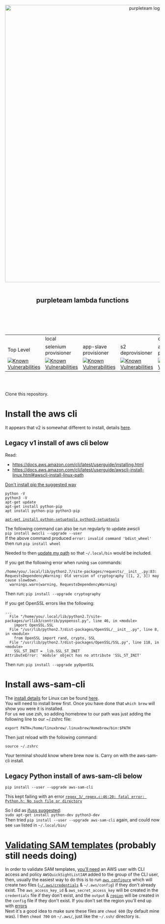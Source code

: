 <div align="center">
  <br/>
  <a href="https://purpleteam-labs.com" title="purpleteam">
    <img width=900px src="https://gitlab.com/purpleteam-labs/purpleteam/raw/master/assets/images/purpleteam-banner.png" alt="purpleteam logo">
  </a>
  <br/>
<br/>
<h2>purpleteam lambda functions</h2><br/>
  
<br/><br/>


<table>
  <tbody>
    <tr>
      <td colspan="1"></td>
      <td colspan="3">local</td>
      <td colspan="2">cloud</td>
    </tr>
    <tr>
      <td>Top Level</td>
      <td>selenium<br>provisioner</td>
      <td>app-slave<br>provisioner</td>
      <td>s2<br>deprovisioner</td>
      <td>app-slave<br>provisioner</td>
      <td>s2<br>deprovisioner</td>
    </tr>
    <tr>
      <td style="width:16.66%;">
        <a href="https://snyk.io/test/github/purpleteam-labs/purpleteam-lambda?targetFile=package.json"><img src="https://snyk.io/test/github/purpleteam-labs/purpleteam-lambda/badge.svg?targetFile=package.json" alt="Known Vulnerabilities" data-canonical-src="https://snyk.io/test/github/purpleteam-labs/purpleteam-lambda?targetFile=package.json" style="max-width:100%;"></a>
      </td>
      <td style="width:16.66%;">
        <a href="https://snyk.io/test/github/purpleteam-labs/purpleteam-lambda?targetFile=/local/selenium-standalone-provisioner/package.json"><img src="https://snyk.io/test/github/purpleteam-labs/purpleteam-lambda/badge.svg?targetFile=/local/selenium-standalone-provisioner/package.json" alt="Known Vulnerabilities" data-canonical-src="https://snyk.io/test/github/purpleteam-labs/purpleteam-lambda?targetFile=/local/selenium-standalone-provisioner/package.json" style="max-width:100%;"></a>
      </td>
      <td style="width:16.66%;">
        <a href="https://snyk.io/test/github/purpleteam-labs/purpleteam-lambda?targetFile=/local/app-slave-provisioner/package.json"><img src="https://snyk.io/test/github/purpleteam-labs/purpleteam-lambda/badge.svg?targetFile=/local/app-slave-provisioner/package.json" alt="Known Vulnerabilities" data-canonical-src="https://snyk.io/test/github/purpleteam-labs/purpleteam-lambda?targetFile=/local/app-slave-provisioner/package.json" style="max-width:100%;"></a>
      </td>
      <td style="width:16.66%;">
        <a href="https://snyk.io/test/github/purpleteam-labs/purpleteam-lambda?targetFile=/local/s2-deprovisioner/package.json"><img src="https://snyk.io/test/github/purpleteam-labs/purpleteam-lambda/badge.svg?targetFile=/local/s2-deprovisioner/package.json" alt="Known Vulnerabilities" data-canonical-src="https://snyk.io/test/github/purpleteam-labs/purpleteam-lambda?targetFile=/local/s2-deprovisioner/package.json" style="max-width:100%;"></a>
      </td>
      <td style="width:16.66%;">
        <a href="https://snyk.io/test/github/purpleteam-labs/purpleteam-lambda?targetFile=/cloud/app-slave-provisioner/package.json"><img src="https://snyk.io/test/github/purpleteam-labs/purpleteam-lambda/badge.svg?targetFile=/cloud/app-slave-provisioner/package.json" alt="Known Vulnerabilities" data-canonical-src="https://snyk.io/test/github/purpleteam-labs/purpleteam-lambda?targetFile=/cloud/app-slave-provisioner/package.json" style="max-width:100%;"></a>
      </td>
      <td style="width:16.66%;">
        <a href="https://snyk.io/test/github/purpleteam-labs/purpleteam-lambda?targetFile=/cloud/s2-deprovisioner/package.json"><img src="https://snyk.io/test/github/purpleteam-labs/purpleteam-lambda/badge.svg?targetFile=/cloud/s2-deprovisioner/package.json" alt="Known Vulnerabilities" data-canonical-src="https://snyk.io/test/github/purpleteam-labs/purpleteam-lambda?targetFile=/cloud/s2-deprovisioner/package.json" style="max-width:100%;"></a>
      </td>
    </tr>
  </tbody>
</table>

<br/><br/>
</div>


Clone this repository.

# Install the aws cli

It appears that v2 is somewhat different to install, details [here](https://docs.aws.amazon.com/cli/latest/userguide/cli-chap-install.html).

## Legacy v1 install of aws cli below

Read:

* https://docs.aws.amazon.com/cli/latest/userguide/installing.html
* https://docs.aws.amazon.com/cli/latest/userguide/awscli-install-linux.html#awscli-install-linux-path

[Don't install pip the suggested way](https://stackoverflow.com/questions/49881448/importerror-cannot-import-name-main-after-upgrading-to-pip-10-0-0-for-python#answer-49989474)

`python -V`  
`python3 -V`  
`apt-get update`  
`apt-get install python-pip`  
`apt install python-pip python3-pip`

[`apt-get install python-setuptools python3-setuptools`](https://stackoverflow.com/questions/14426491/python-3-importerror-no-module-named-setuptools#answer-14426553)

The following command can also be run regularly to update awscli  
`pip install awscli --upgrade --user`  
If the above command produced `error: invalid command 'bdist_wheel'` then run `pip install wheel`

Needed to then [update my path](https://docs.aws.amazon.com/cli/latest/userguide/install-linux.html#install-linux-pip) so that `~/.local/bin` would be included.

If you get the following error when runing `sam` commands:  
```
/home/you/.local/lib/python2.7/site-packages/requests/__init__.py:83: RequestsDependencyWarning: Old version of cryptography ([1, 2, 3]) may cause slowdown.
  warnings.warn(warning, RequestsDependencyWarning)
```
Then run: `pip install --upgrade cryptography`

If you get OpenSSL errors like the following:  
```
...
  File "/home/you/.local/lib/python2.7/site-packages/urllib3/contrib/pyopenssl.py", line 46, in <module>
    import OpenSSL.SSL
  File "/usr/lib/python2.7/dist-packages/OpenSSL/__init__.py", line 8, in <module>
    from OpenSSL import rand, crypto, SSL
  File "/usr/lib/python2.7/dist-packages/OpenSSL/SSL.py", line 118, in <module>
    SSL_ST_INIT = _lib.SSL_ST_INIT
AttributeError: 'module' object has no attribute 'SSL_ST_INIT'
```
Then run: `pip install --upgrade pyOpenSSL`


# Install aws-sam-cli

The [install details](https://docs.aws.amazon.com/serverless-application-model/latest/developerguide/serverless-sam-cli-install.html) for Linux can be found [here](https://docs.aws.amazon.com/serverless-application-model/latest/developerguide/serverless-sam-cli-install-linux.html).  
You will need to install brew first. Once you have done that `which brew` will show you were it is installed.  
For us we use zsh, so adding homebrew to our path was just adding the following line to our ~/.zshrc file:  
```shell
export PATH=/home/linuxbrew/.linuxbrew/Homebrew/bin:$PATH
```  
Then just reload with the following command:  
```shell
source ~/.zshrc
```  
Your terminal should know where brew now is. Carry on with the aws-sam-cli install.

## Legacy Python install of aws-sam-cli below

`pip install --user --upgrade aws-sam-cli`

This kept failing with an error [`regex_3/_regex.c:46:20: fatal error: Python.h: No such file or directory`](https://github.com/awslabs/aws-sam-cli/issues/922#issuecomment-452361161)

So I did as [jfuss suggested](https://github.com/awslabs/aws-sam-cli/issues/922#issuecomment-452363441):  
`sudo apt-get install python-dev python3-dev`  
Then tried `pip install --user --upgrade aws-sam-cli` again, and could now see `sam` listed in `~/.local/bin/`

# [Validating SAM templates](https://github.com/awslabs/aws-sam-cli/blob/develop/docs/usage.md#validate-sam-templates) (probably still needs doing)

In order to validate SAM templates, [you'll need](https://github.com/awslabs/aws-sam-cli/issues/394) an AWS user with CLI access and policy `AWSQuickSightListIAM` added to the group of the CLI user, then, usually the easiest way to do this is to run [`aws configure`](https://docs.aws.amazon.com/cli/latest/userguide/cli-chap-getting-started.html) which will create two files ([`~/.aws/credentials`](https://docs.aws.amazon.com/sdk-for-javascript/v2/developer-guide/loading-node-credentials-shared.html) & `~/.aws/config`) if they don't already exist. The `aws_access_key_id` & `aws_secret_access_key` will be created in the `credentials` file if they don't exist, and the `output` & [`region`](https://docs.aws.amazon.com/emr/latest/ManagementGuide/emr-plan-region.html) will be created in the `config` file if they don't exist. If you don't set the region you'll end up with [errors](https://github.com/awslabs/aws-sam-cli/issues/442)  
Next it's a good idea to make sure these files are `chmod 600` (by default mine was). I then `chmod 700` on `~/.aws/`, just like the `~/.ssh/` directory is.
